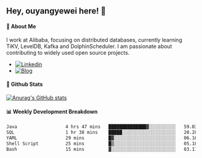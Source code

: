 ## Hey, ouyangyewei here! :wave:

#### :rocket: About Me
I work at Alibaba, focusing on distributed databases, currently learning TiKV, LevelDB, Kafka and DolphinScheduler. I am passionate about contributing to widely used open source projects.

- [![Linkedin](https://img.shields.io/badge/LinkedIn-ouyangyewei-blue)](https://www.linkedin.com/in/ouyangyewei/)
- [![Blog](https://img.shields.io/badge/Blog-yeweiouyang-orange)](https://blog.csdn.net/yeweiouyang)

#### :star2: Github Stats
[![Anurag's GitHub stats](https://github-readme-stats.vercel.app/api?username=ouyangyewei&show_icons=true&cache_seconds=3600&theme=tokyonight)](https://github.com/anuraghazra/github-readme-stats)

#### :bar_chart: Weekly Development Breakdown
<!--START_SECTION:waka-->

```txt
Java                  4 hrs 47 mins   ██████████████▓░░░░░░░░░░   59.03 %
SQL                   1 hr 38 mins    █████░░░░░░░░░░░░░░░░░░░░   20.28 %
YAML                  29 mins         █▓░░░░░░░░░░░░░░░░░░░░░░░   06.16 %
Shell Script          25 mins         █▒░░░░░░░░░░░░░░░░░░░░░░░   05.18 %
Bash                  15 mins         ▓░░░░░░░░░░░░░░░░░░░░░░░░   03.11 %
```

<!--END_SECTION:waka-->

